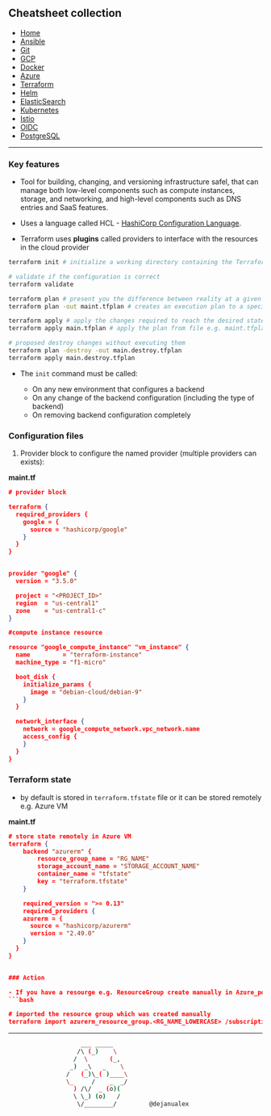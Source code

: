 ## Cheatsheet collection

* [Home](index.md)
* [Ansible](ansible.md)
* [Git](git.md)
* [GCP](index.md)
* [Docker](docker.md)
* [Azure](azure.md)
* <ins>[Terraform](terraform.md)</ins>
* [Helm](helm.md)
* [ElasticSearch](elastic.md)
* [Kubernetes](k8s.md)
* [Istio](istio.md)
* [OIDC](openID.md)
* [PostgreSQL](postgres.md)

---

### Key features

*  Tool for building, changing, and versioning infrastructure safel, that can manage both low-level components such as compute instances, storage, and networking, and high-level components such as DNS entries and SaaS features.

* Uses a language called HCL - [HashiCorp Configuration Language](https://github.com/hashicorp/hcl).

* Terraform uses **plugins** called providers to interface with the resources in the cloud provider

```bash
terraform init # initialize a working directory containing the Terraform configuration files, it  will create .terraform.lock.hcl to record the provider selections it made above

# validate if the configuration is correct
terraform validate

terraform plan # present you the difference between reality at a given time and config you intend to apply
terraform plan -out maint.tfplan # creates an execution plan to a specified output file

terraform apply # apply the changes required to reach the desired state of the configuration.
terraform apply main.tfplan # apply the plan from file e.g. maint.tfplan

# proposed destroy changes without executing them
terraform plan -destroy -out main.destroy.tfplan
terraform apply main.destroy.tfplan


```

* The `init` command must be called:

  * On any new environment that configures a backend
  * On any change of the backend configuration (including the type of backend)
  * On removing backend configuration completely

### Configuration files

1) Provider block to configure the named provider (multiple providers can exists):

**maint.tf**
```json
# provider block

terraform {
  required_providers {
    google = {
      source = "hashicorp/google"
    }
  }
}


provider "google" {
  version = "3.5.0"

  project = "<PROJECT_ID>"
  region  = "us-central1"
  zone    = "us-central1-c"
}

#compute instance resource

resource "google_compute_instance" "vm_instance" {
  name         = "terraform-instance"
  machine_type = "f1-micro"

  boot_disk {
    initialize_params {
      image = "debian-cloud/debian-9"
    }
  }

  network_interface {
    network = google_compute_network.vpc_network.name
    access_config {
    }
  }
}
```

### Terraform state

* by default is stored in `terraform.tfstate` file or it can be stored remotely e.g. Azure VM

**maint.tf**
```json
# store state remotely in Azure VM
terraform {
    backend "azurerm" {
        resource_group_name = "RG_NAME"
        storage_account_name = "STORAGE_ACCOUNT_NAME"
        container_name = "tfstate"
        key = "terraform.tfstate"
    }

    required_version = ">= 0.13"
    required_providers {
    azurerm = {
      source = "hashicorp/azurerm"
      version = "2.49.0"
    }
  }
}


### Action

- If you have a resourge e.g. ResourceGroup create manually in Azure_portal in order to use it you must import it:
```bash

# imported the resource group which was created manually
terraform import azurerm_resource_group.<RG_NAME_LOWERCASE> /subscriptions/<SUBS_ID>/resourceGroups/<RG_NAME>
```
---

```bash
                    ___ _____
                   /\ (_)    \
                  /  \      (_,
                 _)  _\   _    \
                /   (_)\_( )____\
                \_     /    _  _/
                  ) /\/  _ (o)(
                  \ \_) (o)   /
                   \/________/         @dejanualex
```